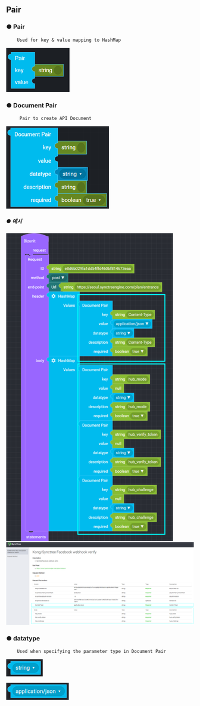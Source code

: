 ## Pair

### ● Pair

        Used for key & value mapping to HashMap

![](../../img/assets/image%20%287%29.png)

### ● Document Pair

         Pair to create API Document

![](../../img/assets/image%20%28184%29.png)


##### ● 예시

![](../../img/assets/document_pair_1.png)
![](../../img/assets/document_pair_2.png)

### ● datatype

        Used when specifying the parameter type in Document Pair

![type : string, integer, double, boolean, object, array](../../img/assets/image%20%28159%29.png)

![type : application/json, application/xml, application/x-www-form-urlencoded, text/plain](../../img/assets/image%20%28124%29.png)
